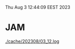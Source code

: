 Thu Aug  3 12:44:09 EEST 2023
# JAM
<a href='./cache/202308/03_12.log'>./cache/202308/03_12.log</a>
